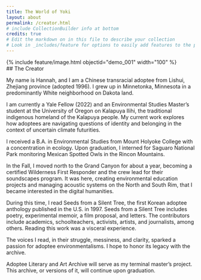 ```yaml
---
title: The World of Yoki
layout: about
permalink: /creator.html
# include CollectionBuilder info at bottom
credits: true
# Edit the markdown on in this file to describe your collection
# Look in _includes/feature for options to easily add features to the page
---
```

<div class="row about-narrow">
<div class="col-md-6" markdown="1">
{% include feature/image.html objectid="demo_001" width="100" %}
</div>

<div class="col-md-5 about-imgpara" markdown="1">
## The Creator

My name is Hannah, and I am a Chinese transracial adoptee from Lishui, Zhejiang province (adopted 1996). I grew up in Minnetonka, Minnesota in a predominantly White neighborhood on Dakota land.

I am currently a Yale Fellow (2022) and an Environmental Studies Master’s student at the University of Oregon on Kalapuya Ilihi, the traditional indigenous homeland of the Kalapuya people. My current work explores how adoptees are navigating questions of identity and belonging in the context of uncertain climate futurities. 

I received a B.A. in Environmental Studies from Mount Holyoke College with a concentration in ecology. Upon graduation, I interned for Saguaro National Park monitoring Mexican Spotted Owls in the Rincon Mountains.
</div>
</div>

<div class="row about-narrow py-1">
<div class="col" markdown="1">
In the Fall, I moved north to the Grand Canyon for about a year, becoming a certified Wilderness First Responder and the crew lead for their soundscapes program. It was here, creating environmental education projects and managing acoustic systems on the North and South Rim, that I became interested in the digital humanities. 

During this time, I read Seeds from a Silent Tree, the first Korean adoptee anthology published in the U.S. in 1997. Seeds from a Silent Tree includes poetry, experimental memoir, a film proposal, and letters. The contributors include academics, schoolteachers, activists, artists, and journalists, among others. Reading this work was a visceral experience.

The voices I read, in their struggle, messiness, and clarity, sparked a passion for adoptee environmentalisms. I hope to honor its legacy with the archive. 

Adoptee Literary and Art Archive will serve as my terminal master’s project. This archive, or versions of it, will continue upon graduation. 
</div>
</div>